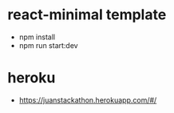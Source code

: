 # react-minimal template

- npm install
- npm run start:dev

# heroku

- https://juanstackathon.herokuapp.com/#/
